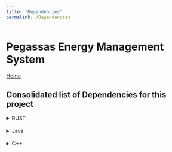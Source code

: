 ```yaml
---
title: "Dependencies"
permalink: /Dependencies
---
```


# Pegassas Energy Management System

[Home](https://m30819-2020.github.io/cw-code-t1)

## Consolidated list of Dependencies for this project

<details>
<summary> RUST </summary>
<br>

<details>
<summary> Aggregator </summary>
<br>

``` Rust

[dependencies]
tokio = {version ="1.2.0", features = ["full"]}
futures = "0.3.13"
ssdp-client = "1.0.0"
reqwest = {version = "0.11.1", features = ["json"]}
serde_json = "1.0.64"
influx_db_client = "0.5.0"
serde = {version = "1.0.123", features = ["derive"]}
xmltree = "0.10.2"
postgres = {version = "0.19.0", features = ["with-eui48-0_4"]}
eui48 = "0.4.6"
rustls = "0.19.0"
proptest-derive = "0.2.0"
proptest = "1.0.0"
log = "0.4.14"
env_logger = "0.8.3"
regex = "1.4.5"

```

</details>
<br>

<details>
<summary> Maintenance </summary>
<br>

``` Rust

[dependencies]
tokio = {version ="1.2.0", features = ["full"]}
futures-util = "0.3.13"
ssdp-client = "1.0.0"
reqwest = {version = "0.11.1", features = ["json"]}
serde_json = "1.0.64"
influx_db_client = "0.5.0"
serde = {version = "1.0.123", features = ["derive"]}
xmltree = "0.10.2"
postgres = "0.19.0"
rustls = "0.19.0"
lettre = "0.10.0-beta.2"
mailin-embedded = "0.6.1"
tokio-postgres = {version="0.5.5", features=["with-eui48-0_4", "with-serde_json-1"]}

```

</details>
<br>

<details>
<summary>Web Application </summary>
<br>

``` Rust

[dependencies]
actix-web = "3.3.2"
actix-files = "0.5.0"
influx_db_client = "0.3.6"
tokio = {version = "0.2.25", features = ["full"]}
serde_json = "1.0.64"
serde = { version = "1.0", features = ["derive"] }
actix-session = "0.4.0"
bcrypt = "0.9.0"
tokio-postgres = {version="0.5.5", features=["with-eui48-0_4", "with-serde_json-1"]}
chrono = {version = "0.4.19", features = ["serde"]}
serde_postgres = "0.2.0"
eui48 = "0.4.6"

```

</details>
<br>

<details>
<summary>Web Database API </summary>
<br>

``` Rust

</summary>
<br>

[dependencies]
actix-web = "3.3.2"
actix-files = "0.5.0"
influx_db_client = "0.3.6"
tokio = {version = "0.2.25", features = ["full"]}
serde_json = "1.0.64"
serde = { version = "1.0", features = ["derive"] }
actix-session = "0.4.0"
bcrypt = "0.9.0"
tokio-postgres = {version="0.5.5", features=["with-eui48-0_4", "with-serde_json-1", "with-chrono-0_4"]}
chrono = {version = "0.4.19", features = ["serde"]}
serde_postgres = "0.2.0"
eui48 = "0.4.6"
actix-rt = "2.1.0"
log = "0.4.14"
femme = "1.2.0"
async-log = "2.0.0"

```

</details>
<br>

</details>
<br>
<details>
<summary> Java </summary>
<br>

</details>
<br>
<details>
<summary> C++ </summary>
<br>

</details>
<br>